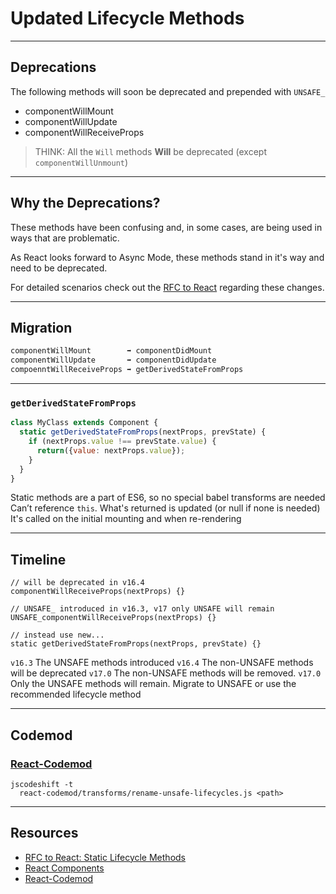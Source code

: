 # Updated Lifecycle Methods

------

## Deprecations

<!-- .slide: data-title="Lifecycle Methods" -->

The following methods will soon be deprecated and prepended with `UNSAFE_`

* componentWillMount
* componentWillUpdate
* componentWillReceiveProps

<blockquote class="fragment">THINK: All the <code>Will</code> methods <strong>Will</strong> be deprecated (except <code>componentWillUnmount</code>)</blockquote>

------

## Why the Deprecations?

<!-- .slide: data-title="Lifecycle Methods" -->

These methods have been confusing and, in some cases, are being used in ways that are problematic.

As React looks forward to Async Mode, these methods stand in it's way and need to be deprecated.

For detailed scenarios check out the [RFC to React](https://github.com/reactjs/rfcs/blob/master/text/0006-static-lifecycle-methods.md) regarding these changes.

------

## Migration

<!-- .slide: data-title="Lifecycle Methods" -->

```js
componentWillMount        ➡ componentDidMount
componentWillUpdate       ➡ componentDidUpdate
compoenntWillReceiveProps ➡ getDerivedStateFromProps
```

------

### `getDerivedStateFromProps`

<!-- .slide: data-title="Lifecycle Methods" data-state="zeroTopx" -->

```js
class MyClass extends Component {
  static getDerivedStateFromProps(nextProps, prevState) {
    if (nextProps.value !== prevState.value) {
      return({value: nextProps.value});
    }
  }
}
```

<span class="fragment current-only focus-text" data-code-focus="2-6">Static methods are a part of ES6, so no special babel transforms are needed</span>
<span class="fragment current-only focus-text" data-code-focus="4">Can’t reference `this`. What's returned is updated (or null if none is needed)</span>
<span class="fragment current-only focus-text" data-code-focus="2-6">It's called on the initial mounting and when re-rendering</span>

------

## Timeline

<!-- .slide: data-title="Lifecycle Methods" data-state="zeroTopx" -->

```
// will be deprecated in v16.4
componentWillReceiveProps(nextProps) {}

// UNSAFE_ introduced in v16.3, v17 only UNSAFE will remain
UNSAFE_componentWillReceiveProps(nextProps) {}

// instead use new...
static getDerivedStateFromProps(nextProps, prevState) {}
```

<span class="fragment current-only focus-text" data-code-focus="4-5">`v16.3` The UNSAFE methods introduced</span>
<span class="fragment current-only focus-text" data-code-focus="1-2">`v16.4` The non-UNSAFE methods will be deprecated</span>
<span class="fragment current-only focus-text" data-code-focus="1-2">`v17.0` The non-UNSAFE methods will be removed.</span>
<span class="fragment current-only focus-text" data-code-focus="4-5">`v17.0` Only the UNSAFE methods will remain.</span>
<span class="fragment current-only focus-text" data-code-focus="7-8">Migrate to UNSAFE or use the recommended lifecycle method</span>

------

## Codemod

<!-- .slide: data-title="Lifecycle Methods" -->

### [React-Codemod](https://github.com/reactjs/react-codemod/#rename-unsafe-lifecycles)

```
jscodeshift -t
  react-codemod/transforms/rename-unsafe-lifecycles.js <path>
```

------

## Resources

<!-- .slide: data-title="Lifecycle Methods" data-state="resources" -->

* [RFC to React: Static Lifecycle Methods](https://github.com/reactjs/rfcs/blob/master/text/0006-static-lifecycle-methods.md)
* [React Components](https://reactjs.org/docs/react-component.html)
* [React-Codemod](https://github.com/reactjs/react-codemod/#rename-unsafe-lifecycles)
